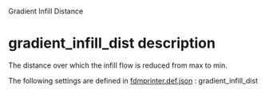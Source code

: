 # 
Gradient Infill Distance


# gradient_infill_dist description
The distance over which the infill flow is reduced from max to min.

The following settings are defined in [fdmprinter.def.json](https://github.com/smartavionics/Cura/blob/mb-master/resources/definitions/fdmprinter.def.json) : gradient_infill_dist